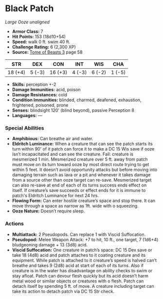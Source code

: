 # Black Patch

*Large* *Ooze* *unaligned*

- **Armor Class:** 7
- **Hit Points:** 153 (18d10+54)
- **Speed:** walk 0 ft. swim 40 ft.
- **Challenge Rating:** 6 (2,300 XP)
- **Source:** [Tome of Beasts 3](https://koboldpress.com/kpstore/product/tome-of-beasts-3-for-5th-edition/) page 58

| STR | DEX | CON | INT | WIS | CHA |
| --- | --- | --- | --- | --- | --- |
| 18 (+4) | 5 (-3) | 16 (+3) | 4 (-3) | 6 (-2) | 1 (-5) |

- **Skills:** perception +-2
- **Damage Immunities:** acid, poison
- **Damage Resistances:** cold
- **Condition Immunities:** blinded, charmed, deafened, exhaustion, frightened, poisoned, prone
- **Senses:** blindsight 120' (blind beyond), passive Perception 8
- **Languages:** —

### Special Abilities

- **Amphibious:** Can breathe air and water.
- **Eldritch Luminance:** When a creature that can see the patch starts its turn within 90' of it patch can force it to make a DC 15 Wis save if ooze isn’t incapacitated and can see the creature. Fail: creature is mesmerized 1 min. Mesmerized creature over 5 ft. away from patch must move on its turn toward ooze by most direct route trying to get within 5 feet. It doesn’t avoid opportunity attacks but before moving into damaging terrain such as lava or a pit and whenever it takes damage from a source other than ooze target can re-save. Mesmerized target can also re-save at end of each of its turns success ends effect on itself. If creature’s save succeeds or effect ends for it is immune to patch's Eldritch Luminance for next 24 hrs.
- **Flowing Form:** Can enter hostile creature’s space and stop there. It can move through a space as narrow as 1ft. wide with o squeezing.
- **Ooze Nature:** Doesn’t require sleep.

### Actions

- **Multiattack:** 2 Pseudopods. Can replace 1 with Viscid Suffocation.
- **Pseudopod:** Melee Weapon Attack: +7 to hit, 10 ft., one target, 7 (1d6+4) bludgeoning damage + 13 (3d8) acid.
- **Viscid Suffocation:** One creature in patch’s space: DC 15 Dex save or take 18 (4d8) acid and patch attaches to it coating creature and its equipment. While patch is attached to it creature’s speed is halved can’t breathe and takes 9 (2d8) acid at start of each of its turns. Also if creature is in the water has disadvantage on ability checks to swim or stay afloat. Patch can devour flesh quickly but its acid doesn’t harm metal wood or similar objects or creatures with o flesh. Patch can detach itself by spending 5 ft. of move. A creature including target can take its action to detach patch via DC 15 Str check.


